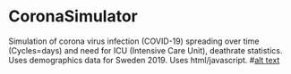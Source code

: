 # CoronaSimulator
Simulation of corona virus infection (COVID-19) spreading over time (Cycles=days) and need for ICU (Intensive Care Unit), deathrate statistics.
Uses demographics data for Sweden 2019.
Uses html/javascript.
#[alt text](http://url/to/img.png)
